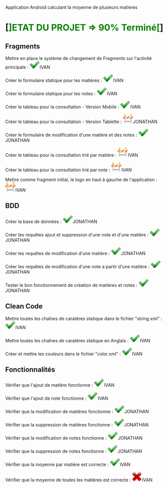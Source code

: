 Application Android calculant la moyenne de plusieurs matieres
# [<span style="color:green;">]ETAT DU PROJET => 90% Terminé[</span>]

## [<span class="octicon octicon-link"></span>](#fragments)[](#fragments)Fragments

Mettre en place le système de changement de Fragments sur l'activité principale : [![alt text](https://github.com/izyj/MoyenneProject/raw/master/doc/ok.png "OK")](https://github.com/izyj/MoyenneProject/blob/master/doc/ok.png)IVAN

Créer le formulaire statique pour les matières : [![alt text](https://github.com/izyj/MoyenneProject/raw/master/doc/ok.png "OK")](https://github.com/izyj/MoyenneProject/blob/master/doc/ok.png)IVAN

Créer le formulaire statique pour les notes : [![alt text](https://github.com/izyj/MoyenneProject/raw/master/doc/ok.png "OK")](https://github.com/izyj/MoyenneProject/blob/master/doc/ok.png)IVAN

Créer le tableau pour la consultation - Version Mobile : [![alt text](https://github.com/izyj/MoyenneProject/raw/master/doc/ok.png "OK")](https://github.com/izyj/MoyenneProject/blob/master/doc/ok.png)IVAN

Créer le tableau pour la consultation - Version Tablette : [![alt text](https://github.com/izyj/MoyenneProject/raw/master/doc/okko.png "EN CONSTRUCTION")](https://github.com/izyj/MoyenneProject/blob/master/doc/okko.png)JONATHAN

Créer le formulaire de modification d'une matière et des notes : [![alt text](https://github.com/izyj/MoyenneProject/raw/master/doc/ok.png "OK")](https://github.com/izyj/MoyenneProject/blob/master/doc/ok.png)JONATHAN

Créer le tableau pour la consultation trié par matière : [![alt text](https://github.com/izyj/MoyenneProject/raw/master/doc/okko.png "EN CONSTRUCTION")](https://github.com/izyj/MoyenneProject/blob/master/doc/okko.png)IVAN

Créer le tableau pour la consultation trié par note : [![alt text](https://github.com/izyj/MoyenneProject/raw/master/doc/okko.png "EN CONSTRUCTION")](https://github.com/izyj/MoyenneProject/blob/master/doc/okko.png)IVAN

Mettre comme fragment initial, le logo en haut à gauche de l'application : [![alt text](https://github.com/izyj/MoyenneProject/raw/master/doc/okko.png "EN CONSTRUCTION")](https://github.com/izyj/MoyenneProject/blob/master/doc/okko.png)IVAN

## [<span class="octicon octicon-link"></span>](#bdd)[](#bdd)BDD

Créer la base de données : [![alt text](https://github.com/izyj/MoyenneProject/raw/master/doc/ok.png "OK")](https://github.com/izyj/MoyenneProject/blob/master/doc/ok.png)JONATHAN

Créer les requêtes ajout et suppression d'une note et d'une matière : [![alt text](https://github.com/izyj/MoyenneProject/raw/master/doc/ok.png "OK")](https://github.com/izyj/MoyenneProject/blob/master/doc/ok.png)JONATHAN

Créer les requêtes de modification d'une matière : [![alt text](https://github.com/izyj/MoyenneProject/raw/master/doc/ok.png "OK")](https://github.com/izyj/MoyenneProject/blob/master/doc/ok.png)JONATHAN

Créer les requêtes de modification d'une note a partir d'une matière : [![alt text](https://github.com/izyj/MoyenneProject/raw/master/doc/ok.png "OK")](https://github.com/izyj/MoyenneProject/blob/master/doc/ok.png)JONATHAN

Tester le bon fonctionnement de création de matières et notes : [![alt text](https://github.com/izyj/MoyenneProject/raw/master/doc/ok.png "OK")](https://github.com/izyj/MoyenneProject/blob/master/doc/ok.png)JONATHAN

## [<span class="octicon octicon-link"></span>](#clean-code)[](#clean-code)Clean Code

Mettre toutes les chaînes de caratères statique dans le fichier "string.xml" : [![alt text](https://github.com/izyj/MoyenneProject/raw/master/doc/ok.png "OK")](https://github.com/izyj/MoyenneProject/blob/master/doc/ok.png)IVAN

Mettre toutes les chaînes de caratères statique en Anglais : [![alt text](https://github.com/izyj/MoyenneProject/raw/master/doc/ok.png "OK")](https://github.com/izyj/MoyenneProject/blob/master/doc/ok.png)IVAN

Créer et mettre les couleurs dans le fichier "color.xml" : [![alt text](https://github.com/izyj/MoyenneProject/raw/master/doc/ok.png "OK")](https://github.com/izyj/MoyenneProject/blob/master/doc/ok.png)IVAN

## [<span class="octicon octicon-link"></span>](#fonctionnalités)[](#fonctionnalités)Fonctionnalités

Vérifier que l'ajout de matière fonctionne : [![alt text](https://github.com/izyj/MoyenneProject/raw/master/doc/ok.png "OK")](https://github.com/izyj/MoyenneProject/blob/master/doc/ok.png)IVAN

Vérifier que l'ajout de note fonctionne : [![alt text](https://github.com/izyj/MoyenneProject/raw/master/doc/ok.png "OK")](https://github.com/izyj/MoyenneProject/blob/master/doc/ok.png)IVAN

Vérifier que la modification de matières fonctionne : [![alt text](https://github.com/izyj/MoyenneProject/raw/master/doc/ok.png "OK")](https://github.com/izyj/MoyenneProject/blob/master/doc/ok.png)JONATHAN

Vérifier que la suppression de matières fonctionne : [![alt text](https://github.com/izyj/MoyenneProject/raw/master/doc/ok.png "OK")](https://github.com/izyj/MoyenneProject/blob/master/doc/ok.png)JONATHAN

Vérifier que la modification de notes fonctionne : [![alt text](https://github.com/izyj/MoyenneProject/raw/master/doc/ok.png "OK")](https://github.com/izyj/MoyenneProject/blob/master/doc/ok.png)JONATHAN

Vérifier que la suppression de notes fonctionne : [![alt text](https://github.com/izyj/MoyenneProject/raw/master/doc/ok.png "OK")](https://github.com/izyj/MoyenneProject/blob/master/doc/ok.png)JONATHAN

Vérifier que la moyenne par matière est correcte : [![alt text](https://github.com/izyj/MoyenneProject/raw/master/doc/ok.png "OK")](https://github.com/izyj/MoyenneProject/blob/master/doc/ok.png)IVAN

Vérifier que la moyenne de toutes les matières est correcte : [![alt text](https://github.com/izyj/MoyenneProject/raw/master/doc/ko.png "KO")](https://github.com/izyj/MoyenneProject/blob/master/doc/ko.png)IVAN
